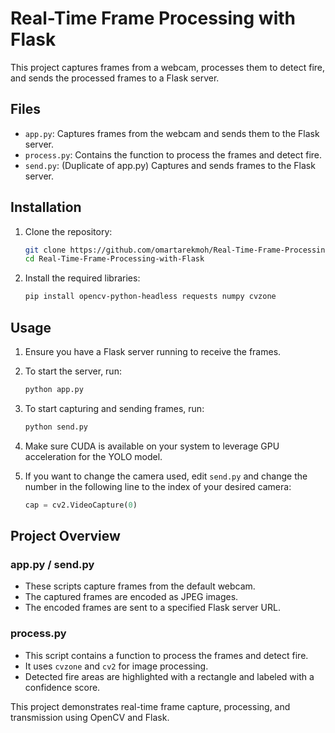 # Real-Time Frame Processing with Flask

This project captures frames from a webcam, processes them to detect fire, and sends the processed frames to a Flask server.

## Files

- `app.py`: Captures frames from the webcam and sends them to the Flask server.
- `process.py`: Contains the function to process the frames and detect fire.
- `send.py`: (Duplicate of app.py) Captures and sends frames to the Flask server.

## Installation

1. Clone the repository:
    ```bash
    git clone https://github.com/omartarekmoh/Real-Time-Frame-Processing-with-Flask.git
    cd Real-Time-Frame-Processing-with-Flask
    ```

2. Install the required libraries:
    ```bash
    pip install opencv-python-headless requests numpy cvzone
    ```

## Usage

1. Ensure you have a Flask server running to receive the frames.

2. To start the server, run:
    ```bash
    python app.py
    ```

3. To start capturing and sending frames, run:
    ```bash
    python send.py
    ```

4. Make sure CUDA is available on your system to leverage GPU acceleration for the YOLO model.

5. If you want to change the camera used, edit `send.py` and change the number in the following line to the index of your desired camera:
    ```python
    cap = cv2.VideoCapture(0)
    ```

## Project Overview

### app.py / send.py

- These scripts capture frames from the default webcam.
- The captured frames are encoded as JPEG images.
- The encoded frames are sent to a specified Flask server URL.

### process.py

- This script contains a function to process the frames and detect fire.
- It uses `cvzone` and `cv2` for image processing.
- Detected fire areas are highlighted with a rectangle and labeled with a confidence score.

This project demonstrates real-time frame capture, processing, and transmission using OpenCV and Flask.
